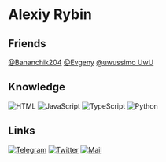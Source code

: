 # Alexiy Rybin

## Friends

[@Bananchik204](https://github.com/Bananchik204)
[@Evgeny](https://github.com/itsLameni)
[@uwussimo UwU](https://github.com/uwussimo)

## Knowledge

![HTML](https://img.shields.io/badge/-HTML5-e05d3a?style=for-the-badge&logo=html5&logoColor=FFFFFF)
![JavaScript](https://img.shields.io/badge/-JavaScript-E9D54D?style=for-the-badge&logo=JavaScript&logoColor=FFFFFF)
![TypeScript](https://img.shields.io/badge/-TypeScript-4F7DB3?style=for-the-badge&logo=TypeScript&logoColor=FFFFFF)
![Python](https://img.shields.io/badge/-Python-E9D54D?style=for-the-badge&logo=Python&logoColor=FFFFFF)

## Links

[![Telegram](https://img.shields.io/badge/-Telegram-27A0D9?style=for-the-badge&logo=Telegram&logoColor=FFFFFF)](https://t.me/AlexiyRybin)
[![Twitter](https://img.shields.io/badge/-Twitter-1C9DEB?style=for-the-badge&logo=Twitter&logoColor=FFFFFF)](https://twitter.com/alexiy_rybin)
[![Mail](https://img.shields.io/badge/-Mail-FF5555?style=for-the-badge&logo=gmail&logoColor=FFFFFF)](mailto:alexiy.rybin@gmail.com)
